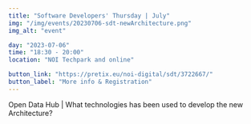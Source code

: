 ```yaml
---
title: "Software Developers' Thursday | July"
img: "/img/events/20230706-sdt-newArchitecture.png"
img_alt: "event"

day: "2023-07-06"
time: "18:30 - 20:00"
location: "NOI Techpark and online"

button_link: "https://pretix.eu/noi-digital/sdt/3722667/"
button_label: "More info & Registration"
---
```


Open Data Hub | What technologies has been used to develop the new Architecture?